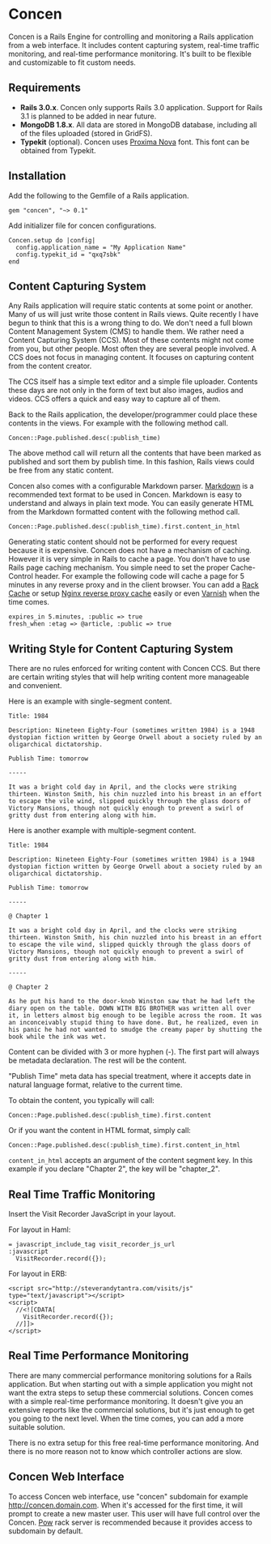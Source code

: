 # Concen

Concen is a Rails Engine for controlling and monitoring a Rails application from a web interface. It includes content capturing system, real-time traffic monitoring, and real-time performance monitoring. It's built to be flexible and customizable to fit custom needs.

## Requirements

- **Rails 3.0.x**. Concen only supports Rails 3.0 application. Support for Rails 3.1 is planned to be added in near future.
- **MongoDB 1.8.x**. All data are stored in MongoDB database, including all of the files uploaded (stored in GridFS).
- **Typekit** (optional). Concen uses [Proxima Nova](http://typekit.com/fonts/proxima-nova) font. This font can be obtained from Typekit.

## Installation

Add the following to the Gemfile of a Rails application.

    gem "concen", "~> 0.1"

Add initializer file for concen configurations.

    Concen.setup do |config|
      config.application_name = "My Application Name"
      config.typekit_id = "qxq7sbk"
    end

## Content Capturing System

Any Rails application will require static contents at some point or another. Many of us will just write those content in Rails views. Quite recently I have begun to think that this is a wrong thing to do. We don't need a full blown Content Management System (CMS) to handle them. We rather need a Content Capturing System (CCS). Most of these contents might not come from you, but other people. Most often they are several people involved. A CCS does not focus in managing content. It focuses on capturing content from the content creator.

The CCS itself has a simple text editor and a simple file uploader. Contents these days are not only in the form of text but also images, audios and videos. CCS offers a quick and easy way to capture all of them.

Back to the Rails application, the developer/programmer could place these contents in the views. For example with the following method call.

    Concen::Page.published.desc(:publish_time)

The above method call will return all the contents that have been marked as published and sort them by publish time. In this fashion, Rails views could be free from any static content.

Concen also comes with a configurable Markdown parser. [Markdown](http://daringfireball.net/projects/markdown/syntax) is a recommended text format to be used in Concen. Markdown is easy to understand and always in plain text mode. You can easily generate HTML from the Markdown formatted content with the following method call.

    Concen::Page.published.desc(:publish_time).first.content_in_html

Generating static content should not be performed for every request because it is expensive. Concen does not have a mechanism of caching. However it is very simple in Rails to cache a page. You don't have to use Rails page caching mechanism. You simple need to set the proper Cache-Control header. For example the following code will cache a page for 5 minutes in any reverse proxy and in the client browser. You can add a [Rack Cache](http://rtomayko.github.com/rack-cache/) or setup [Nginx reverse proxy cache](http://wiki.nginx.org/HttpProxyModule#proxy_cache) easily or even [Varnish](http://varnish-cache.org/) when the time comes.

    expires_in 5.minutes, :public => true
    fresh_when :etag => @article, :public => true

## Writing Style for Content Capturing System

There are no rules enforced for writing content with Concen CCS. But there are certain writing styles that will help writing content more manageable and convenient.

Here is an example with single-segment content.

    Title: 1984

    Description: Nineteen Eighty-Four (sometimes written 1984) is a 1948 dystopian fiction written by George Orwell about a society ruled by an oligarchical dictatorship.

    Publish Time: tomorrow

    -----

    It was a bright cold day in April, and the clocks were striking thirteen. Winston Smith, his chin nuzzled into his breast in an effort to escape the vile wind, slipped quickly through the glass doors of Victory Mansions, though not quickly enough to prevent a swirl of gritty dust from entering along with him.

Here is another example with multiple-segment content.

    Title: 1984

    Description: Nineteen Eighty-Four (sometimes written 1984) is a 1948 dystopian fiction written by George Orwell about a society ruled by an oligarchical dictatorship.

    Publish Time: tomorrow

    -----

    @ Chapter 1

    It was a bright cold day in April, and the clocks were striking thirteen. Winston Smith, his chin nuzzled into his breast in an effort to escape the vile wind, slipped quickly through the glass doors of Victory Mansions, though not quickly enough to prevent a swirl of gritty dust from entering along with him.

    -----

    @ Chapter 2

    As he put his hand to the door-knob Winston saw that he had left the diary open on the table. DOWN WITH BIG BROTHER was written all over it, in letters almost big enough to be legible across the room. It was an inconceivably stupid thing to have done. But, he realized, even in his panic he had not wanted to smudge the creamy paper by shutting the book while the ink was wet.

Content can be divided with 3 or more hyphen (-). The first part will always be metadata declaration. The rest will be the content.

"Publish Time" meta data has special treatment, where it accepts date in natural language format, relative to the current time.

To obtain the content, you typically will call:

    Concen::Page.published.desc(:publish_time).first.content

Or if you want the content in HTML format, simply call:

    Concen::Page.published.desc(:publish_time).first.content_in_html

`content_in_html` accepts an argument of the content segment key. In this example if you declare "Chapter 2", the key will be "chapter_2".

## Real Time Traffic Monitoring

Insert the Visit Recorder JavaScript in your layout.

For layout in Haml:

    = javascript_include_tag visit_recorder_js_url
    :javascript
      VisitRecorder.record({});

For layout in ERB:

    <script src="http://steverandytantra.com/visits/js" type="text/javascript"></script>
    <script>
      //<![CDATA[
        VisitRecorder.record({});
      //]]>
    </script>

## Real Time Performance Monitoring

There are many commercial performance monitoring solutions for a Rails application. But when starting out with a simple application you might not want the extra steps to setup these commercial solutions. Concen comes with a simple real-time performance monitoring. It doesn't give you an extensive reports like the commercial solutions, but it's just enough to get you going to the next level. When the time comes, you can add a more suitable solution.

There is no extra setup for this free real-time performance monitoring. And there is no more reason not to know which controller actions are slow.

## Concen Web Interface

To access Concen web interface, use "concen" subdomain for example http://concen.domain.com. When it's accessed for the first time, it will prompt to create a new master user. This user will have full control over the Concen. [Pow](http://pow.cx/) rack server is recommended because it provides access to subdomain by default.
